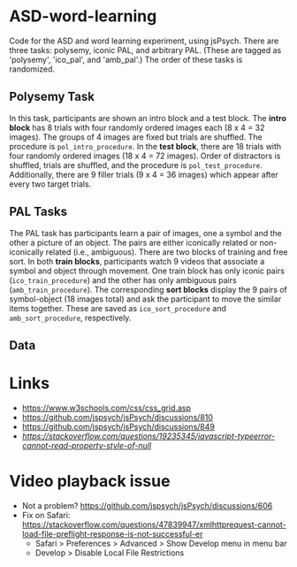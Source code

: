 # ASD-word-learning

Code for the ASD and word learning experiment, using jsPsych. There are three tasks: polysemy, iconic PAL, and arbitrary PAL. (These are tagged as 'polysemy', 'ico_pal', and 'amb_pal'.) The order of these tasks is randomized.

## Polysemy Task

In this task, participants are shown an intro block and a test block. The **intro block** has 8 trials with four randomly ordered images each (8 x 4 = 32 images). The groups of 4 images are fixed but trials are shuffled. The procedure is `pol_intro_procedure`. In the **test block**, there are 18 trials with four randomly ordered images (18 x 4 = 72 images). Order of distractors is shuffled, trials are shuffled, and the procedure is `pol_test_procedure`. Additionally, there are 9 filler trials (9 x 4 = 36 images) which appear after every two target trials.

## PAL Tasks

The PAL task has participants learn a pair of images, one a symbol and the other a picture of an object. The pairs are either iconically related or non-iconically related (i.e., ambiguous). There are two blocks of training and free sort. In both **train blocks**, participants watch 9 videos that associate a symbol and object through movement. One train block has only iconic pairs (`ico_train_procedure`) and the other has only ambiguous pairs (`amb_train_procedure`). The corresponding **sort blocks** display the 9 pairs of symbol-object (18 images total) and ask the participant to move the similar items together. These are saved as `ico_sort_procedure` and `amb_sort_procedure`, respectively.

## Data


# Links

- https://www.w3schools.com/css/css_grid.asp
- https://github.com/jspsych/jsPsych/discussions/810
- https://github.com/jspsych/jsPsych/discussions/849
- *https://stackoverflow.com/questions/19235345/javascript-typeerror-cannot-read-property-style-of-null*

# Video playback issue

- Not a problem? https://github.com/jspsych/jsPsych/discussions/606
- Fix on Safari: https://stackoverflow.com/questions/47839947/xmlhttprequest-cannot-load-file-preflight-response-is-not-successful-er
  - Safari > Preferences > Advanced > Show Develop menu in menu bar
  - Develop > Disable Local File Restrictions

